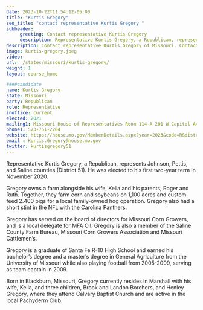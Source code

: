 ```yaml
---
date: 2023-10-22T11:54:12-05:00
title: "Kurtis Gregory"
seo_title: "contact representative Kurtis Gregory "
subheader:
     greeting: Contact representative Kurtis Gregory
     description: Representative Kurtis Gregory, a Republican, represents Johnson, Pettis, and Saline counties (District 51). He was elected to his first two-year term in November 2020.
description: Contact representative Kurtis Gregory of Missouri. Contact information for Kurtis Gregory includes email address, phone number, and mailing address.
image: kurtis-gregory.jpeg
video:
url:  /states/missouri/kurtis-gregory/
weight: 1
layout: course_home

####candidate
name: Kurtis Gregory
state: Missouri
party: Republican
role: Representative
inoffice: current
elected: 2021
mailing1: Missouri House of Representatives Room 114-A 201 W Capitol Ave Jefferson City, MO 65101
phone1: 573-751-2204
website: https://house.mo.gov/MemberDetails.aspx?year=2023&code=R&district=051/
email :	Kurtis.Gregory@house.mo.gov
twitter: kurtisgregory51
---
```


Representative Kurtis Gregory, a Republican, represents Johnson, Pettis, and Saline counties (District 51). He was elected to his first two-year term in November 2020.

Gregory owns a farm alongside his wife, Kella and his parents, Roger and Ruth. Together, they farm corn and soybeans on 1,100 acres and custom feed 2.400 pigs for a local family-owned hog operation. Gregory also had a short stint in the NFL with the Carolina Panthers.

Gregory has served on the board of directors for Missouri Corn Growers, and is a local delegate for MFA Oil. Gregory is also a member of the Saline County Farm Bureau, Missouri Corn Growers Association and Missouri Cattlemen’s.

Gregory is a graduate of Santa Fe R-10 High School and earned his bachelor’s degree and a master’s degree in General Agriculture from the University of Missouri while also playing football from 2005-2009, serving as team captain in 2009.

Born in Blackburn, Missouri, Gregory currently resides in Marshall with his wife, Kella, and three children, Brook and Landon Borchers, and Henley Gregory, where they attend Calvary Baptist Church and are active in the local Pachyderm Club.
